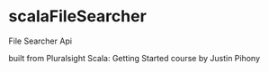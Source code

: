 # scalaFileSearcher
File Searcher Api

built from Pluralsight Scala: Getting Started course
by Justin Pihony
